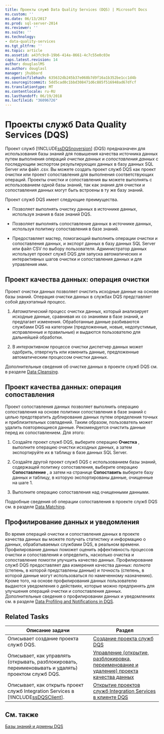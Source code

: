 ```yaml
---
title: Проекты служб Data Quality Services (DQS) | Microsoft Docs
ms.custom: ''
ms.date: 06/13/2017
ms.prod: sql-server-2014
ms.reviewer: ''
ms.suite: ''
ms.technology:
- data-quality-services
ms.tgt_pltfrm: ''
ms.topic: article
ms.assetid: a43fc9c0-19b6-414a-8661-4c7c55e0c03e
caps.latest.revision: 14
author: douglaslMS
ms.author: douglasl
manager: jhubbard
ms.openlocfilehash: 635632db245b37e068b7d9f16a1b352be1cc1d4b
ms.sourcegitcommit: 5dd5cad0c1bbd308471d6c885f516948ad67dfcf
ms.translationtype: MT
ms.contentlocale: ru-RU
ms.lasthandoff: 06/19/2018
ms.locfileid: "36096726"
---
```

# <a name="data-quality-projects-dqs"></a>Проекты служб Data Quality Services (DQS)
  Проект служб [!INCLUDE[ssDQSnoversion](../includes/ssdqsnoversion-md.md)] (DQS) предназначен для использования базы знаний для повышения качества источника данных путем выполнения операций *очистки данных* и *сопоставления данных* с последующим экспортом результирующих данных в базу данных SQL Server или файл .csv. Вы можете создать проект служб DQS как проект очистки или проект сопоставления для выполнения соответствующих операций. Проекты очистки и сопоставления вы можете выполнять с использованием одной базы знаний, так как знания для очистки и сопоставления данных могут быть встроены в ту же базу знаний.  
  
 Проект служб DQS имеет следующие преимущества.  
  
-   Позволяет выполнять очистку данных в источнике данных, используя знания в базе знаний DQS.  
  
-   Позволяет выполнять сопоставление данных в источнике данных, используя политику сопоставления в базе знаний.  
  
-   Предоставляет мастер, помогающий выполнить операции очистки и сопоставления данных, и экспорт данных в базу данных SQL Server или файл CSV по выбору пользователя. Администратор данных использует проект служб DQS для запуска автоматических и интерактивных шагов очистки и сопоставления данных и для управления ими.  
  
##  <a name="Cleansing"></a> Проект качества данных: операция очистки  
 Проект очистки данных позволяет очистить исходные данные на основе базы знаний. Операция очистки данных в службах DQS представляет собой двухэтапный процесс.  
  
1.  *Автоматический* процесс очистки данных, который анализирует исходные данные, сравнивая их со знаниями в базе знаний, и предлагает изменения. Обработанные данные разбиваются службами DQS на категории (предложенные, новые, недопустимые, исправленные и правильные) и выдаются пользователю для дальнейшей обработки.  
  
2.  В *интерактивном* процессе очистки диспетчер данных может одобрить, отвергнуть или изменить данные, предложенные автоматическим процессом очистки данных.  
  
 Дополнительные сведения об очистке данных в проекте служб DQS см. в разделе [Data Cleansing](../../2014/data-quality-services/data-cleansing.md).  
  
##  <a name="Matching"></a> Проект качества данных: операция сопоставления  
 Проект сопоставления данных позволяет выполнить операцию сопоставления на основе политики сопоставления в базе знаний с целью предотвратить дублирование данных путем определения точных и приблизительных совпадений. Таким образом, пользователь может удалить повторяющиеся данные. Рекомендуется очистить данные перед их сопоставлением. Для этого:  
  
1.  Создайте проект служб DQS, выберите операцию **Очистка** , выполните операцию очистки исходных данных, а затем экспортируйте их в таблицу в базе данных SQL Server.  
  
2.  Создайте другой проект служб DQS с использованием базы знаний, содержащей политику сопоставления, выберите операцию **Сопоставление** , а затем на странице **Сопоставить** выберите базу данных и таблицу, в которую экспортированы данные, очищенные на шаге 1.  
  
3.  Выполните операцию сопоставления над очищенными данными.  
  
 Подробные сведения об операции сопоставления в проекте служб DQS см. в разделе [Data Matching](../../2014/data-quality-services/data-matching.md).  
  
##  <a name="ProfilingNotification"></a> Профилирование данных и уведомления  
 Во время операций очистки и сопоставления данных в проекте качества данных вы можете получать статистику и информацию о данных, обрабатываемых службами DQS, в реальном времени. Профилирование данных поможет оценить эффективность процессов очистки и сопоставления и определить, насколько очистка и сопоставление помогли улучшить качество данных. Профилирование служб DQS предоставляет два измерения качества данных: *полнота* (степень, в которой представлены данные) и *точность* (степень, в которой данные могут использоваться по намеченному назначению). Кроме того, на основе профилирования данных пользователю выдаются уведомления о действиях, которые можно предпринять для улучшения операций очистки и сопоставления данных. Дополнительные сведения о профилировании данных и уведомлениях см. в разделе [Data Profiling and Notifications in DQS](../../2014/data-quality-services/data-profiling-and-notifications-in-dqs.md).  
  
## <a name="related-tasks"></a>Related Tasks  
  
|Описание задачи|Раздел|  
|----------------------|-----------|  
|Описывает создание проекта служб DQS.|[Создание проекта служб DQS](../../2014/data-quality-services/create-a-data-quality-project.md)|  
|Описывает, как управлять (открывать, разблокировать, переименовывать и удалять) проектом служб DQS.|[Управление &#40;открытие, разблокировка, переименование и удаление&#41; проекта качества данных](../../2014/data-quality-services/manage-open-unlock-rename-and-delete-a-data-quality-project.md)|  
|Описывает, как открыть проект служб Integration Services в [!INCLUDE[ssDQSClient](../includes/ssdqsclient-md.md)].|[Открытие проектов служб Integration Services в клиенте DQS](../../2014/data-quality-services/open-integration-services-projects-in-data-quality-client.md)|  
  
## <a name="see-also"></a>См. также  
 [Базы знаний и домены DQS](../../2014/data-quality-services/dqs-knowledge-bases-and-domains.md)  
  
  